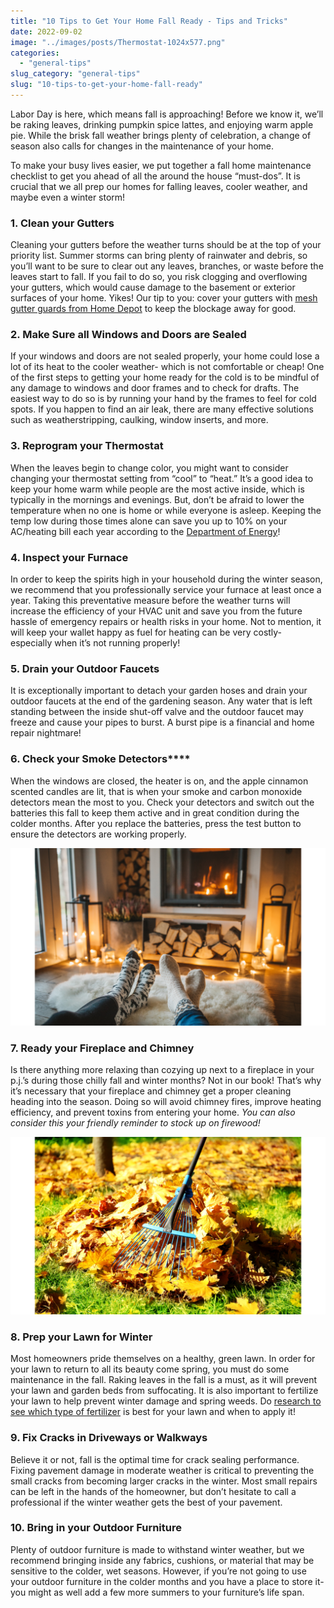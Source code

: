 ```yaml
---
title: "10 Tips to Get Your Home Fall Ready - Tips and Tricks"
date: 2022-09-02
image: "../images/posts/Thermostat-1024x577.png"
categories: 
  - "general-tips"
slug_category: "general-tips"
slug: "10-tips-to-get-your-home-fall-ready"
---
```


Labor Day is here, which means fall is approaching! Before we know it, we’ll be raking leaves, drinking pumpkin spice lattes, and enjoying warm apple pie. While the brisk fall weather brings plenty of celebration, a change of season also calls for changes in the maintenance of your home.     
  
To make your busy lives easier, we put together a fall home maintenance checklist to get you ahead of all the around the house “must-dos”. It is crucial that we all prep our homes for falling leaves, cooler weather, and maybe even a winter storm!  

### **1\. Clean your Gutters**

Cleaning your gutters before the weather turns should be at the top of your priority list. Summer storms can bring plenty of rainwater and debris, so you’ll want to be sure to clear out any leaves, branches, or waste before the leaves start to fall. If you fail to do so, you risk clogging and overflowing your gutters, which would cause damage to the basement or exterior surfaces of your home. Yikes! Our tip to you: cover your gutters with [mesh gutter guards from Home Depot](https://www.homedepot.com/b/Building-Materials-Gutter-Systems-Gutter-Parts-Accessories-Gutter-Guards-Strainers/N-5yc1vZar5e) to keep the blockage away for good.  

### ****2\. Make Sure all Windows and Doors are Sealed****  

If your windows and doors are not sealed properly, your home could lose a lot of its heat to the cooler weather- which is not comfortable or cheap! One of the first steps to getting your home ready for the cold is to be mindful of any damage to windows and door frames and to check for drafts. The easiest way to do so is by running your hand by the frames to feel for cold spots. If you happen to find an air leak, there are many effective solutions such as weatherstripping, caulking, window inserts, and more.   


### ****3\. Reprogram your Thermostat****  

When the leaves begin to change color, you might want to consider changing your thermostat setting from “cool” to “heat.” It’s a good idea to keep your home warm while people are the most active inside, which is typically in the mornings and evenings. But, don’t be afraid to lower the temperature when no one is home or while everyone is asleep. Keeping the temp low during those times alone can save you up to 10% on your AC/heating bill each year according to the [Department of Energy](https://www.energy.gov/energysaver/programmable-thermostats)!   

### ******4\. Inspect your Furnace******  

In order to keep the spirits high in your household during the winter season, we recommend that you professionally service your furnace at least once a year. Taking this preventative measure before the weather turns will increase the efficiency of your HVAC unit and save you from the future hassle of emergency repairs or health risks in your home. Not to mention, it will keep your wallet happy as fuel for heating can be very costly- especially when it’s not running properly!  

### ******5\. Drain your Outdoor Faucets******  

It is exceptionally important to detach your garden hoses and drain your outdoor faucets at the end of the gardening season. Any water that is left standing between the inside shut-off valve and the outdoor faucet may freeze and cause your pipes to burst. A burst pipe is a financial and home repair nightmare!   

### ******6**. Check your Smoke Detectors********  

When the windows are closed, the heater is on, and the apple cinnamon scented candles are lit, that is when your smoke and carbon monoxide detectors mean the most to you. Check your detectors and switch out the batteries this fall to keep them active and in great condition during the colder months. After you replace the batteries, press the test button to ensure the detectors are working properly.    

![](../images/posts/Fireplace--1024x577.png)

### ********7\. Ready your Fireplace and Chimney********   

Is there anything more relaxing than cozying up next to a fireplace in your p.j.’s during those chilly fall and winter months? Not in our book! That’s why it’s necessary that your fireplace and chimney get a proper cleaning heading into the season. Doing so will avoid chimney fires, improve heating efficiency, and prevent toxins from entering your home. _You can also consider this your friendly reminder to stock up on firewood!_  

![](../images/posts/Lawn1-1024x577.png)

### **********8\. Prep your Lawn for Winter**********   

Most homeowners pride themselves on a healthy, green lawn. In order for your lawn to return to all its beauty come spring, you must do some maintenance in the fall. Raking leaves in the fall is a must, as it will prevent your lawn and garden beds from suffocating. It is also important to fertilize your lawn to help prevent winter damage and spring weeds. Do [research to see which type of fertilizer](https://housemethod.com/lawn/lawn-fertilizer/) is best for your lawn and when to apply it!  

### ************9\. Fix Cracks in Driveways or Walkways************  

Believe it or not, fall is the optimal time for crack sealing performance. Fixing pavement damage in moderate weather is critical to preventing the small cracks from becoming larger cracks in the winter. Most small repairs can be left in the hands of the homeowner, but don’t hesitate to call a professional if the winter weather gets the best of your pavement.

### **************10\. Bring in your Outdoor Furniture**************  

Plenty of outdoor furniture is made to withstand winter weather, but we recommend bringing inside any fabrics, cushions, or material that may be sensitive to the colder, wet seasons. However, if you’re not going to use your outdoor furniture in the colder months and you have a place to store it- you might as well add a few more summers to your furniture’s life span.
